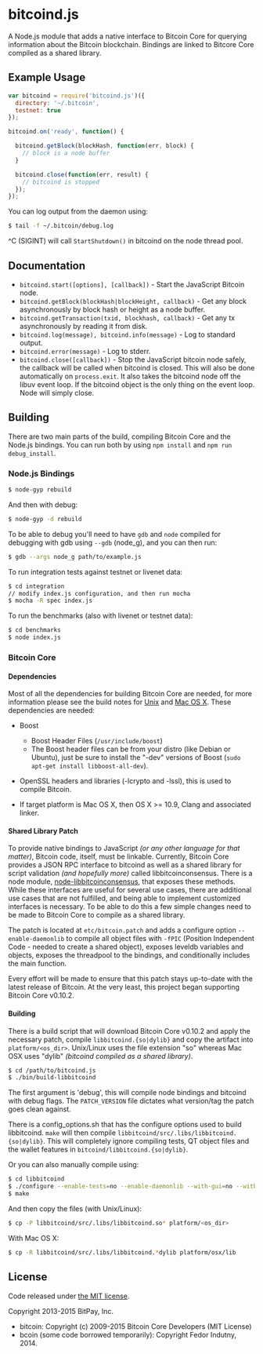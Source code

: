 # bitcoind.js

A Node.js module that adds a native interface to Bitcoin Core for querying information about the Bitcoin blockchain. Bindings are linked to Bitcore Core compiled as a shared library.

## Example Usage

``` js
var bitcoind = require('bitcoind.js')({
  directory: '~/.bitcoin',
  testnet: true
});

bitcoind.on('ready', function() {

  bitcoind.getBlock(blockHash, function(err, block) {
    // block is a node buffer
  }

  bitcoind.close(function(err, result) {
    // bitcoind is stopped
  });
});

```

You can log output from the daemon using:

``` bash
$ tail -f ~/.bitcoin/debug.log
```

^C (SIGINT) will call `StartShutdown()` in bitcoind on the node thread pool.

## Documentation

- `bitcoind.start([options], [callback])` - Start the JavaScript Bitcoin node.
- `bitcoind.getBlock(blockHash|blockHeight, callback)` - Get any block asynchronously by block hash or height as a node buffer.
- `bitcoind.getTransaction(txid, blockhash, callback)` - Get any tx asynchronously by reading it from disk.
- `bitcoind.log(message), bitcoind.info(message)` - Log to standard output.
- `bitcoind.error(message)` - Log to stderr.
- `bitcoind.close([callback])` - Stop the JavaScript bitcoin node safely, the callback will be called when bitcoind is closed. This will also be done automatically on `process.exit`. It also takes the bitcoind node off the libuv event loop. If the bitcoind object is the only thing on the event loop. Node will simply close.

## Building

There are two main parts of the build, compiling Bitcoin Core and the Node.js bindings. You can run both by using `npm install` and `npm run debug_install`.

### Node.js Bindings

```bash
$ node-gyp rebuild
```

And then with debug:

```bash
$ node-gyp -d rebuild
```

To be able to debug you'll need to have `gdb` and `node` compiled for debugging with gdb using `--gdb` (node_g), and you can then run:

```bash
$ gdb --args node_g path/to/example.js
```

To run integration tests against testnet or livenet data:

```bash
$ cd integration
// modify index.js configuration, and then run mocha
$ mocha -R spec index.js
```

To run the benchmarks (also with livenet or testnet data):

```bash
$ cd benchmarks
$ node index.js
```

### Bitcoin Core

#### Dependencies

Most of all the dependencies for building Bitcoin Core are needed, for more information please see the build notes for [Unix](https://github.com/bitcoin/bitcoin/blob/master/doc/build-unix.md) and [Mac OS X](https://github.com/bitcoin/bitcoin/blob/master/doc/build-osx.md). These dependencies are needed:

- Boost
  - Boost Header Files (`/usr/include/boost`)
  - The Boost header files can be from your distro (like Debian or Ubuntu), just be sure to install the "-dev" versions of Boost (`sudo apt-get install libboost-all-dev`).

- OpenSSL headers and libraries (-lcrypto and -lssl), this is used to compile Bitcoin.

- If target platform is Mac OS X, then OS X >= 10.9, Clang and associated linker.

#### Shared Library Patch

To provide native bindings to JavaScript *(or any other language for that matter)*, Bitcoin code, itself, must be linkable. Currently, Bitcoin Core provides a JSON RPC interface to bitcoind as well as a shared library for script validation *(and hopefully more)* called libbitcoinconsensus. There is a node module, [node-libbitcoinconsensus](https://github.com/bitpay/node-libbitcoinconsensus), that exposes these methods. While these interfaces are useful for several use cases, there are additional use cases that are not fulfilled, and being able to implement customized interfaces is necessary. To be able to do this a few simple changes need to be made to Bitcoin Core to compile as a shared library. 

The patch is located at `etc/bitcoin.patch` and adds a configure option `--enable-daemonlib` to compile all object files with `-fPIC` (Position Independent Code - needed to create a shared object), exposes leveldb variables and objects, exposes the threadpool to the bindings, and conditionally includes the main function.

Every effort will be made to ensure that this patch stays up-to-date with the latest release of Bitcoin. At the very least, this project began supporting Bitcoin Core v0.10.2.

#### Building

There is a build script that will download Bitcoin Core v0.10.2 and apply the necessary patch, compile `libbitcoind.{so|dylib}` and copy the artifact into `platform/<os_dir>`. Unix/Linux uses the file extension "so" whereas Mac OSX uses "dylib" *(bitcoind compiled as a shared library)*.

```bash
$ cd /path/to/bitcoind.js
$ ./bin/build-libbitcoind
```

The first argument is 'debug', this will compile node bindings and bitcoind with debug flags. The `PATCH_VERSION` file dictates what version/tag the patch goes clean against.

There is a config_options.sh that has the configure options used to build libbitcoind. `make` will then compile `libbitcoind/src/.libs/libbitcoind.{so|dylib}`. This will completely ignore compiling tests, QT object files and the wallet features in `bitcoind/libbitcoind.{so|dylib}`.

Or you can also manually compile using:

```bash
$ cd libbitcoind
$ ./configure --enable-tests=no --enable-daemonlib --with-gui=no --without-qt --without-miniupnpc --without-bdb --enable-debug --disable-wallet --without-utils
$ make
```
And then copy the files (with Unix/Linux):

```bash
$ cp -P libbitcoind/src/.libs/libbitcoind.so* platform/<os_dir>
```

With Mac OS X:
```bash
$ cp -R libbitcoind/src/.libs/libbitcoind.*dylib platform/osx/lib
```

## License

Code released under [the MIT license](https://github.com/bitpay/bitcoind.js/blob/master/LICENSE).

Copyright 2013-2015 BitPay, Inc.

- bitcoin: Copyright (c) 2009-2015 Bitcoin Core Developers (MIT License)
- bcoin (some code borrowed temporarily): Copyright Fedor Indutny, 2014.
